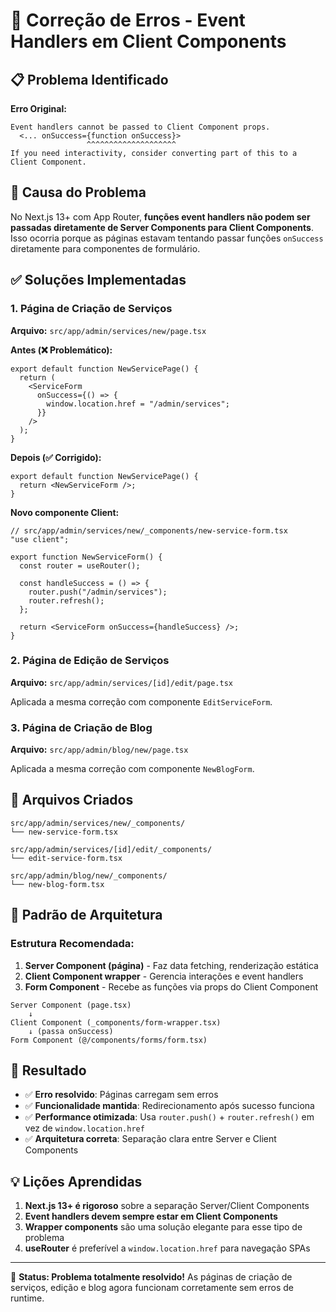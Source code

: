 # 🔧 Correção de Erros - Event Handlers em Client Components

## 📋 Problema Identificado

**Erro Original:**

```
Event handlers cannot be passed to Client Component props.
  <... onSuccess={function onSuccess}>
                 ^^^^^^^^^^^^^^^^^^^^
If you need interactivity, consider converting part of this to a Client Component.
```

## 🎯 Causa do Problema

No Next.js 13+ com App Router, **funções event handlers não podem ser passadas diretamente de Server Components para Client Components**. Isso ocorria porque as páginas estavam tentando passar funções `onSuccess` diretamente para componentes de formulário.

## ✅ Soluções Implementadas

### 1. **Página de Criação de Serviços**

**Arquivo:** `src/app/admin/services/new/page.tsx`

**Antes (❌ Problemático):**

```tsx
export default function NewServicePage() {
  return (
    <ServiceForm
      onSuccess={() => {
        window.location.href = "/admin/services";
      }}
    />
  );
}
```

**Depois (✅ Corrigido):**

```tsx
export default function NewServicePage() {
  return <NewServiceForm />;
}
```

**Novo componente Client:**

```tsx
// src/app/admin/services/new/_components/new-service-form.tsx
"use client";

export function NewServiceForm() {
  const router = useRouter();

  const handleSuccess = () => {
    router.push("/admin/services");
    router.refresh();
  };

  return <ServiceForm onSuccess={handleSuccess} />;
}
```

### 2. **Página de Edição de Serviços**

**Arquivo:** `src/app/admin/services/[id]/edit/page.tsx`

Aplicada a mesma correção com componente `EditServiceForm`.

### 3. **Página de Criação de Blog**

**Arquivo:** `src/app/admin/blog/new/page.tsx`

Aplicada a mesma correção com componente `NewBlogForm`.

## 📁 Arquivos Criados

```
src/app/admin/services/new/_components/
└── new-service-form.tsx

src/app/admin/services/[id]/edit/_components/
└── edit-service-form.tsx

src/app/admin/blog/new/_components/
└── new-blog-form.tsx
```

## 🧩 Padrão de Arquitetura

### **Estrutura Recomendada:**

1. **Server Component (página)** - Faz data fetching, renderização estática
2. **Client Component wrapper** - Gerencia interações e event handlers
3. **Form Component** - Recebe as funções via props do Client Component

```
Server Component (page.tsx)
    ↓
Client Component (_components/form-wrapper.tsx)
    ↓ (passa onSuccess)
Form Component (@/components/forms/form.tsx)
```

## 🎉 Resultado

- ✅ **Erro resolvido**: Páginas carregam sem erros
- ✅ **Funcionalidade mantida**: Redirecionamento após sucesso funciona
- ✅ **Performance otimizada**: Usa `router.push()` + `router.refresh()` em vez de `window.location.href`
- ✅ **Arquitetura correta**: Separação clara entre Server e Client Components

## 💡 Lições Aprendidas

1. **Next.js 13+ é rigoroso** sobre a separação Server/Client Components
2. **Event handlers devem sempre estar em Client Components**
3. **Wrapper components** são uma solução elegante para esse tipo de problema
4. **useRouter** é preferível a `window.location.href` para navegação SPAs

---

🚀 **Status: Problema totalmente resolvido!** As páginas de criação de serviços, edição e blog agora funcionam corretamente sem erros de runtime.

